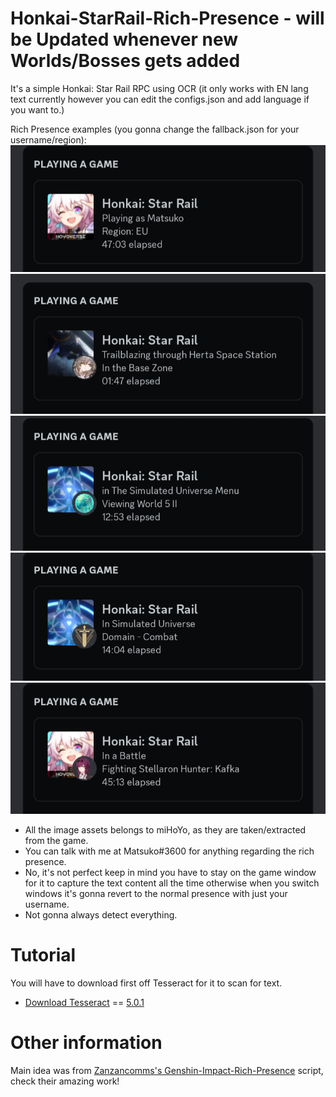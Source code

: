 # Honkai-StarRail-Rich-Presence - will be Updated whenever new Worlds/Bosses gets added


It's a simple Honkai: Star Rail RPC using OCR (it only works with EN lang text currently however you can edit the configs.json and add language if you want to.)

Rich Presence examples (you gonna change the fallback.json for your username/region):
![RPC1](RPC1.png)
![RPC2](RPC2.png)
![RPC4](RPC4.png)
![RPC3](RPC3.png)
![RPC5](RPC5.png)

- All the image assets belongs to miHoYo, as they are taken/extracted from the game.
- You can talk with me at Matsuko#3600 for anything regarding the rich presence.
- No, it's not perfect keep in mind you have to stay on the game window for it to capture the text content all the time otherwise when you switch windows it's gonna revert to the normal presence with just your username.
- Not gonna always detect everything.

# Tutorial

You will have to download first off Tesseract for it to scan for text.
- [Download Tesseract](https://digi.bib.uni-mannheim.de/tesseract/?C=M;O=A) == [5.0.1](https://digi.bib.uni-mannheim.de/tesseract/tesseract-ocr-w64-setup-v5.0.1.20220118.exe)

# Other information
Main idea was from [Zanzancomms's Genshin-Impact-Rich-Presence](https://github.com/Zanzancomms/Genshin-Impact-Rich-Presence) script, check their amazing work!
